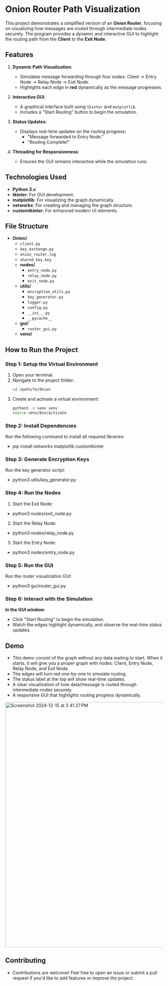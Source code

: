 # Onion Router Path Visualization

This project demonstrates a simplified version of an **Onion Router**, focusing on visualizing how messages are routed through intermediate nodes securely. The program provides a dynamic and interactive GUI to highlight the routing path from the **Client** to the **Exit Node**.

## Features
1. **Dynamic Path Visualization**:
   - Simulates message forwarding through four nodes: Client → Entry Node → Relay Node → Exit Node.
   - Highlights each edge in **red** dynamically as the message progresses.

2. **Interactive GUI**:
   - A graphical interface built using `tkinter` and `matplotlib`.
   - Includes a "Start Routing" button to begin the simulation.

3. **Status Updates**:
   - Displays real-time updates on the routing progress:
     - "Message forwarded to Entry Node."
     - "Routing Complete!"

4. **Threading for Responsiveness**:
   - Ensures the GUI remains interactive while the simulation runs.

## Technologies Used
- **Python 3.x**
- **tkinter**: For GUI development.
- **matplotlib**: For visualizing the graph dynamically.
- **networkx**: For creating and managing the graph structure.
- **customtkinter**: For enhanced modern UI elements.

## File Structure
- **Onion/**
  - `client.py`
  - `key_exchange.py`
  - `onion_router.log`
  - `shared_key.key`
  - **nodes/**
    - `entry_node.py` 
    - `relay_node.py` 
    - `exit_node.py` 
  - **utils/**
    - `encryption_utils.py`
    - `key_generator.py`
    - `logger.py`
    - `config.py`
    - `__ini__.py`
    - `__pycache__`
  - **gui/**
    - `router_gui.py`
  - **venv/**

## How to Run the Project

### Step 1: Setup the Virtual Environment
1. Open your terminal.
2. Navigate to the project folder:
   ```bash
   cd /path/to/Onion
3. Create and activate a virtual environment:
   ```bash
   python3 -m venv venv
   source venv/bin/activate

### Step 2: Install Dependencies
Run the following command to install all required libraries:
- pip install networkx matplotlib customtkinter

### Step 3: Generate Encryption Keys
Run the key generator script:
- python3 utils/key_generator.py

### Step 4: Run the Nodes
1. Start the Exit Node:
- python3 nodes/exit_node.py
2. Start the Relay Node:
- python3 nodes/relay_node.py
3. Start the Entry Node:
- python3 nodes/entry_node.py

### Step 5: Run the GUI
Run the router visualization GUI:
- python3 gui/router_gui.py

### Step 6: Interact with the Simulation
**In the GUI window:**
- Click "Start Routing" to begin the simulation.
- Watch the edges highlight dynamically, and observe the real-time status updates.

## Demo
- This demo consist of the graph without any data waiting to start. When it starts, it will give you a proper graph with nodes: Client, Entry Node, Relay Node, and Exit Node.
- The edges will turn red one-by-one to simulate routing.
- The status label at the top will show real-time updates.
- A clear visualization of how data/message is routed through intermediate nodes securely.
- A responsive GUI that highlights routing progress dynamically.
<img width="784" alt="Screenshot 2024-12-15 at 3 41 27 PM" src="https://github.com/user-attachments/assets/52466e36-b145-4161-8ba7-ea3ad0b24aae" />

## Contributing
- Contributions are welcome! Feel free to open an issue or submit a pull request if you'd like to add features or improve the project.



